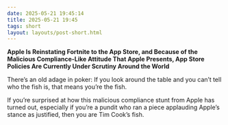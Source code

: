 ```yaml
---
date: 2025-05-21 19:45:14
title: 2025-05-21 19:45
tags: short
layout: layouts/post-short.html
---
```

**Apple Is Reinstating Fortnite to the App Store, and Because of the Malicious Compliance-Like Attitude That Apple Presents, App Store Policies Are Currently Under Scrutiny Around the World**

There’s an old adage in poker: If you look around the table and you can’t tell who the fish is, that means you’re the fish.

If you’re surprised at how this malicious compliance stunt from Apple has turned out, especially if you’re a pundit who ran a piece applauding Apple’s stance as justified, then you are Tim Cook’s fish.